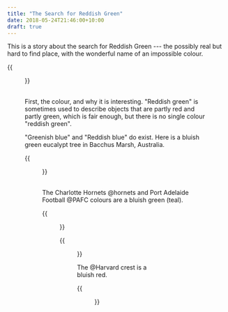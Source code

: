 ```yaml
---
title: "The Search for Reddish Green"
date: 2018-05-24T21:46:00+10:00
draft: true
---
```



This is a story about the search for Reddish Green --- the possibly real but hard to find place, with the wonderful name of an impossible colour.

{{<figure src="/images/reddish-green/IMG_1844.jpg" >}}

<br>
First, the colour, and why it is interesting. "Reddish green" is sometimes used to describe objects that are partly red and partly green, which is fair enough, but there is no single colour "reddish green".


"Greenish blue" and "Reddish blue" do exist.
Here is a bluish green eucalypt tree in Bacchus Marsh, Australia.

{{<figure src="/images/reddish-green/IMG_1880.jpg" >}}


<br>
The Charlotte Hornets @hornets and Port Adelaide Football @PAFC colours are a bluish green (teal).

{{<figure src="/images/reddish-green/Charlotte_Hornets.svg" >}}

{{<figure src="/images/reddish-green/port_adelaide.svg" >}}

The @Harvard crest is a bluish red.

{{<figure src="/images/reddish-green/Harvard_Crimson_logo.svg" >}}
